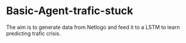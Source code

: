 # Basic-Agent-trafic-stuck
The aim is to generate data from Netlogo and feed it to a LSTM to learn predicting trafic crisis. 
